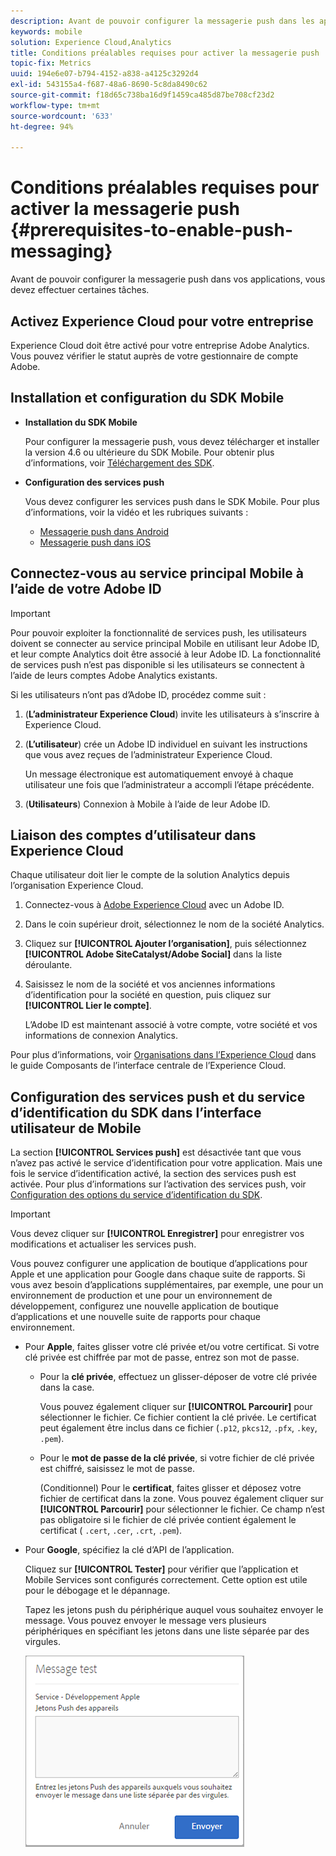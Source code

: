 ```yaml
---
description: Avant de pouvoir configurer la messagerie push dans les applications, vous devez effectuer certaines tâches.
keywords: mobile
solution: Experience Cloud,Analytics
title: Conditions préalables requises pour activer la messagerie push
topic-fix: Metrics
uuid: 194e6e07-b794-4152-a838-a4125c3292d4
exl-id: 543155a4-f687-48a6-8690-5c8da8490c62
source-git-commit: f18d65c738ba16d9f1459ca485d87be708cf23d2
workflow-type: tm+mt
source-wordcount: '633'
ht-degree: 94%

---
```


# Conditions préalables requises pour activer la messagerie push {#prerequisites-to-enable-push-messaging}

Avant de pouvoir configurer la messagerie push dans vos applications, vous devez effectuer certaines tâches.

## Activez Experience Cloud pour votre entreprise

Experience Cloud doit être activé pour votre entreprise Adobe Analytics. Vous pouvez vérifier le statut auprès de votre gestionnaire de compte Adobe.

## Installation et configuration du SDK Mobile

* **Installation du SDK Mobile**

   Pour configurer la messagerie push, vous devez télécharger et installer la version 4.6 ou ultérieure du SDK Mobile. Pour obtenir plus d’informations, voir [Téléchargement des SDK](/help/using/c-manage-app-settings/c-mob-confg-app/t-config-analytics/download-sdk.md).

* **Configuration des services push**

   Vous devez configurer les services push dans le SDK Mobile.
Pour plus d’informations, voir la vidéo et les rubriques suivants :

   * [Messagerie push dans Android](/help/android/messaging-main/push-messaging/push-messaging.md)
   * [Messagerie push dans iOS](/help/ios/messaging-main/push-messaging/push-messaging.md)

## Connectez-vous au service principal Mobile à l’aide de votre Adobe ID

>[!IMPORTANT]
>
>Pour pouvoir exploiter la fonctionnalité de services push, les utilisateurs doivent se connecter au service principal Mobile en utilisant leur Adobe ID, et leur compte Analytics doit être associé à leur Adobe ID. La fonctionnalité de services push n’est pas disponible si les utilisateurs se connectent à l’aide de leurs comptes Adobe Analytics existants.

Si les utilisateurs n’ont pas d’Adobe ID, procédez comme suit :

1. (**L’administrateur Experience Cloud**) invite les utilisateurs à s’inscrire à Experience Cloud.

1. (**L’utilisateur**) crée un Adobe ID individuel en suivant les instructions que vous avez reçues de l’administrateur Experience Cloud.

   Un message électronique est automatiquement envoyé à chaque utilisateur une fois que l’administrateur a accompli l’étape précédente.

1. (**Utilisateurs**) Connexion à Mobile à l’aide de leur Adobe ID.

## Liaison des comptes d’utilisateur dans Experience Cloud

Chaque utilisateur doit lier le compte de la solution Analytics depuis l’organisation Experience Cloud.

1. Connectez-vous à [Adobe Experience Cloud](https://experience.adobe.com) avec un Adobe ID.

1. Dans le coin supérieur droit, sélectionnez le nom de la société Analytics.

1. Cliquez sur **[!UICONTROL Ajouter l’organisation]**, puis sélectionnez **[!UICONTROL Adobe SiteCatalyst/Adobe Social]** dans la liste déroulante.

1. Saisissez le nom de la société et vos anciennes informations d’identification pour la société en question, puis cliquez sur **[!UICONTROL Lier le compte]**.

   L’Adobe ID est maintenant associé à votre compte, votre société et vos informations de connexion Analytics.

Pour plus d’informations, voir [Organisations dans l’Experience Cloud](https://experienceleague.adobe.com/docs/core-services/interface/administration/organizations.html) dans le guide Composants de l’interface centrale de l’Experience Cloud.

## Configuration des services push et du service d’identification du SDK dans l’interface utilisateur de Mobile

La section **[!UICONTROL Services push]** est désactivée tant que vous n’avez pas activé le service d’identification pour votre application. Mais une fois le service d’identification activé, la section des services push est activée. Pour plus d’informations sur l’activation des services push, voir [Configuration des options du service d’identification du SDK](/help/using/c-manage-app-settings/c-mob-confg-app/t-config-visitor.md).

>[!IMPORTANT]
>
>Vous devez cliquer sur **[!UICONTROL Enregistrer]** pour enregistrer vos modifications et actualiser les services push.
>
>Vous pouvez configurer une application de boutique d’applications pour Apple et une application pour Google dans chaque suite de rapports. Si vous avez besoin d’applications supplémentaires, par exemple, une pour un environnement de production et une pour un environnement de développement, configurez une nouvelle application de boutique d’applications et une nouvelle suite de rapports pour chaque environnement.

* Pour **Apple**, faites glisser votre clé privée et/ou votre certificat. Si votre clé privée est chiffrée par mot de passe, entrez son mot de passe.

   * Pour la **clé privée**, effectuez un glisser-déposer de votre clé privée dans la case.

      Vous pouvez également cliquer sur **[!UICONTROL Parcourir]** pour sélectionner le fichier. Ce fichier contient la clé privée. Le certificat peut également être inclus dans ce fichier (`.p12`, `pkcs12`, `.pfx`, `.key`, `.pem`).

   * Pour le **mot de passe de la clé privée**, si votre fichier de clé privée est chiffré, saisissez le mot de passe.

      (Conditionnel) Pour le **certificat**, faites glisser et déposez votre fichier de certificat dans la zone. Vous pouvez également cliquer sur **[!UICONTROL Parcourir]** pour sélectionner le fichier. Ce champ n’est pas obligatoire si le fichier de clé privée contient également le certificat ( `.cert`, `.cer`, `.crt`, `.pem`).

* Pour **Google**, spécifiez la clé d’API de l’application.

   Cliquez sur **[!UICONTROL Tester]** pour vérifier que l’application et Mobile Services sont configurés correctement. Cette option est utile pour le débogage et le dépannage.

   Tapez les jetons push du périphérique auquel vous souhaitez envoyer le message. Vous pouvez envoyer le message vers plusieurs périphériques en spécifiant les jetons dans une liste séparée par des virgules.

   ![message de test push](assets/push_test_list.png)

